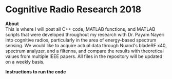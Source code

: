 # Cognitive Radio Research 2018
**About** <br />
This is where I will post all C++ code, MATLAB functions, and MATLAB scripts that were developed throughout my research with Dr. Payam Nayeri into cognitive radios, particularly in the area of energy-based spectrum sensing. We would like to acquire actual data through Nuand's bladeRF x40, spectrum analyzer, and a filtenna, and compare the results with theoretical values from multiple IEEE papers. All files in the repository will be updated on a weekly basis.

**Instructions to run the code**

